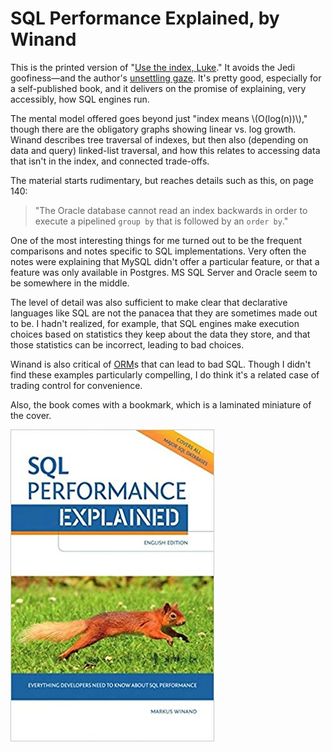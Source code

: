 # SQL Performance Explained, by Winand

This is the printed version of "[Use the index, Luke](https://use-the-index-luke.com/)." It avoids the Jedi goofiness—and the author's [unsettling gaze](https://winand.at/static/markus_winand.Y-sfxgk9.jpg). It's pretty good, especially for a self-published book, and it delivers on the promise of explaining, very accessibly, how SQL engines run.

The mental model offered goes beyond just "index means \\(O(log(n))\\)," though there are the obligatory graphs showing linear vs. log growth. Winand describes tree traversal of indexes, but then also (depending on data and query) linked-list traversal, and how this relates to accessing data that isn't in the index, and connected trade-offs.

The material starts rudimentary, but reaches details such as this, on page 140:

> "The Oracle database cannot read an index backwards in order to execute a pipelined `group by` that is followed by an `order by`."

One of the most interesting things for me turned out to be the frequent comparisons and notes specific to SQL implementations. Very often the notes were explaining that MySQL didn't offer a particular feature, or that a feature was only available in Postgres. MS SQL Server and Oracle seem to be somewhere in the middle.

The level of detail was also sufficient to make clear that declarative languages like SQL are not the panacea that they are sometimes made out to be. I hadn't realized, for example, that SQL engines make execution choices based on statistics they keep about the data they store, and that those statistics can be incorrect, leading to bad choices.

Winand is also critical of [ORM](https://en.wikipedia.org/wiki/Object-relational_mapping)s that can lead to bad SQL. Though I didn't find these examples particularly compelling, I do think it's a related case of trading control for convenience.

Also, the book comes with a bookmark, which is a laminated miniature of the cover.

![SQL Performance Explained cover](sql_cover.jpg)
